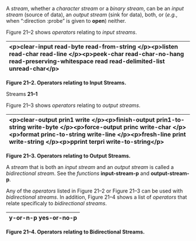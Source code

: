  

A *stream*, whether a *character stream* or a *binary stream*, can be an *input stream* (source of data), an *output stream* (sink for data), both, or (*e.g.*, when “:direction :probe” is given to **open**) neither. 

Figure 21–2 shows *operators* relating to *input streams*. 

|&#60;p&#62;**clear-input read-byte read-from-string** &#60;/p&#62;&#60;p&#62;**listen read-char read-line** &#60;/p&#62;&#60;p&#62;**peek-char read-char-no-hang read-preserving-whitespace read read-delimited-list unread-char**&#60;/p&#62;|
| :- |


**Figure 21–2. Operators relating to Input Streams.** 

Streams **21–1**

 

 

Figure 21–3 shows *operators* relating to *output streams*. 

|&#60;p&#62;**clear-output prin1 write** &#60;/p&#62;&#60;p&#62;**finish-output prin1-to-string write-byte** &#60;/p&#62;&#60;p&#62;**force-output princ write-char** &#60;/p&#62;&#60;p&#62;**format princ-to-string write-line** &#60;/p&#62;&#60;p&#62;**fresh-line print write-string** &#60;/p&#62;&#60;p&#62;**pprint terpri write-to-string**&#60;/p&#62;|
| :- |


**Figure 21–3. Operators relating to Output Streams.** 

A *stream* that is both an *input stream* and an *output stream* is called a *bidirectional stream*. See the *functions* **input-stream-p** and **output-stream-p**. 

Any of the *operators* listed in Figure 21–2 or Figure 21–3 can be used with *bidirectional streams*. In addition, Figure 21–4 shows a list of *operators* that relate specificaly to *bidirectional streams*. 

|**y-or-n-p yes-or-no-p**|
| :- |


**Figure 21–4. Operators relating to Bidirectional Streams.** 

